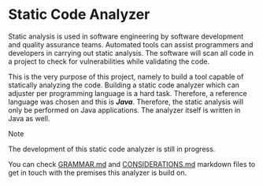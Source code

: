 # Static Code Analyzer

Static analysis is used in software engineering by software development and quality assurance teams. Automated tools 
can assist programmers and developers in carrying out static analysis. The software will scan all code in a project to 
check for vulnerabilities while validating the code. 

This is the very purpose of this project, namely to build a tool capable of statically analyzing the code. Building
a static code analyzer which can adjuster per programming language is a hard task. Therefore, a reference language was 
chosen and this is ***Java***. Therefore, the static analysis will only be performed on Java applications. The analyzer
itself is written in Java as well.

> [!NOTE]  
> The development of this static code analyzer is still in progress.

You can check [GRAMMAR.md](https://github.com/Libraic/static-code-analyzer/blob/master/GRAMMAR.md) and 
[CONSIDERATIONS.md](https://github.com/Libraic/static-code-analyzer/blob/master/CONSIDERATIONS.md) markdown files to get in 
touch with the premises this analyzer is build on.